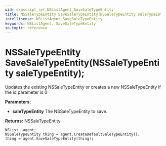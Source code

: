 ```yaml
---
uid: crmscript_ref_NSListAgent_SaveSaleTypeEntity
title: NSSaleTypeEntity SaveSaleTypeEntity(NSSaleTypeEntity saleTypeEntity);
intellisense: NSListAgent.SaveSaleTypeEntity
keywords: NSListAgent, SaveSaleTypeEntity
so.topic: reference
---
```


# NSSaleTypeEntity SaveSaleTypeEntity(NSSaleTypeEntity saleTypeEntity);

Updates the existing NSSaleTypeEntity or creates a new NSSaleTypeEntity if the id parameter is 0

**Parameters**:
 - **saleTypeEntity** The NSSaleTypeEntity to save.

**Returns:** NSSaleTypeEntity

```crmscript
NSList  agent;
NSSaleTypeEntity thing = agent.CreateDefaultSaleTypeEntity();
thing = agent.SaveSaleTypeEntity(thing);
```

